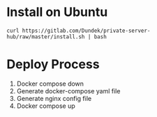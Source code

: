 # Install on Ubuntu

```
curl https://gitlab.com/Dundek/private-server-hub/raw/master/install.sh | bash
```

# Deploy Process

1. Docker compose down
2. Generate docker-compose yaml file
3. Generate nginx config file
4. Docker compose up

